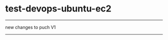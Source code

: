 # test-devops-ubuntu-ec2
***************************
new changes to puch V1
**************************
